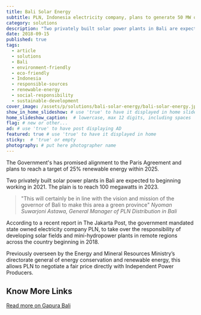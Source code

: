 ```yaml
---
title: Bali Solar Energy
subtitle: PLN, Indonesia electricity company, plans to generate 50 MW of renewable electricity in 2021 from two solar powered plants in Bali.
category: solutions
description: "Two privately built solar power plants in Bali are expected to beginning working in 2021. The plain is to reach 100 megawatts in 2023."
date: 2018-09-15
published: true
tags:
  - article
  - solutions
  - Bali
  - environment-friendly
  - eco-friendly
  - Indonesia
  - responsible-sources
  - renewable-energy
  - social-responsibility
  - sustainable-development
cover_image: /assets/p/solutions/bali-solar-energy/bali-solar-energy.jpg
show_in_home_slideshow: # use 'true' to have it displayed in home slideshow
home_slideshow_caption:  # lowercase, max 12 digits, including spaces
flag: # new or other...
ad: # use 'true' to have post displaying AD
featured: true # use 'true' to have it displayed in home
sticky:  # 'true' or empty
photography: # put here photographer name
---
```


The Government's has promised alignment to the Paris Agreement and plans to reach a target of 25% renewable energy within 2025.

Two privately built solar power plants in Bali are expected to beginning working in 2021. The plain is to reach 100 megawatts in 2023.

>"This will certainly be in line with the vision and mission of the governor of Bali to make this area a green province" _Nyoman Suwarjoni Astawa, General Manager of PLN Distribution in Bali_

According to a recent report in The Jakarta Post, the government mandated  state owned electricity company PLN, to take over the responsibility of developing solar fields and mini-hydropower plants in remote regions across the country beginning in 2018.

Previously overseen by the Energy and Mineral Resources Ministry’s directorate general of energy conservation and renewable energy, this allows PLN to negotiate a fair price directly with Independent Power Producers.



## Know More Links

[Read more on Gapura Bali ](https://www.gapurabali.com/news/2018/10/02/pln-build-solar-energy-units-east-and-west-bali/1538469038)
